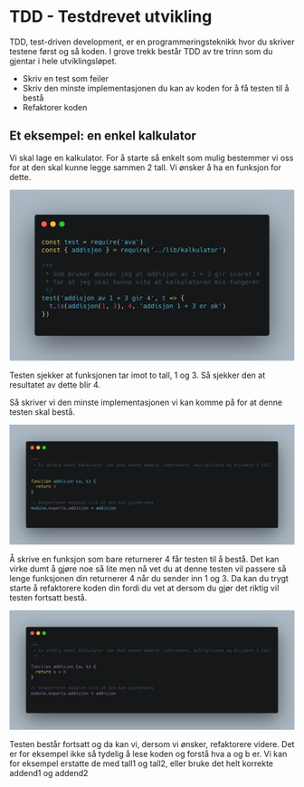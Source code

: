 # TDD - Testdrevet utvikling

TDD, test-driven development, er en programmeringsteknikk hvor du skriver testene først og så koden.
I grove trekk består TDD av tre trinn som du gjentar i hele utviklingsløpet.

- Skriv en test som feiler
- Skriv den minste implementasjonen du kan av koden for å få testen til å bestå
- Refaktorer koden

## Et eksempel: en enkel kalkulator

Vi skal lage en kalkulator.
For å starte så enkelt som mulig bestemmer vi oss for at den skal kunne legge sammen 2 tall.
Vi ønsker å ha en funksjon for dette.

![Test som sjekker at 1 + 3 er 4](../images/kalkulator-test-1.png)

Testen sjekker at funksjonen tar imot to tall, 1 og 3. Så sjekker den at resultatet av dette blir 4.

Så skriver vi den minste implementasjonen vi kan komme på for at denne testen skal bestå.

![Funksjon som returnerer 4](../images/kalkulator-trinn-1.png)

Å skrive en funksjon som bare returnerer 4 får testen til å bestå.
Det kan virke dumt å gjøre noe så lite men nå vet du at denne testen vil passere så lenge funksjonen din returnerer 4 når du sender inn 1 og 3.
Da kan du trygt starte å refaktorere koden din fordi du vet at dersom du gjør det riktig vil testen fortsatt bestå.

![Funksjon som returnerer summen av 2 tall](../images/kalkulator-trinn-2.png)

Testen består fortsatt og da kan vi, dersom vi ønsker, refaktorere videre.
Det er for eksempel ikke så tydelig å lese koden og forstå hva a og b er.
Vi kan for eksempel erstatte de med tall1 og tall2, eller bruke det helt korrekte addend1 og addend2